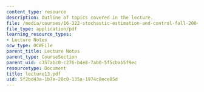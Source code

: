 ```yaml
---
content_type: resource
description: Outline of topics covered in the lecture.
file: /media/courses/16-322-stochastic-estimation-and-control-fall-2004/5f2bd43a1b7e20c0135a1974c8ece85d_lecture13.pdf
file_type: application/pdf
learning_resource_types:
- Lecture Notes
ocw_type: OCWFile
parent_title: Lecture Notes
parent_type: CourseSection
parent_uid: c357abc0-c276-b4e8-7ab0-5f5cbab5f9ec
resourcetype: Document
title: lecture13.pdf
uid: 5f2bd43a-1b7e-20c0-135a-1974c8ece85d
---
```


